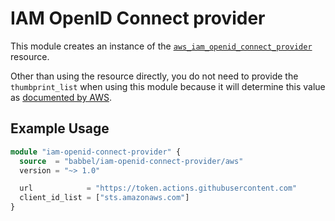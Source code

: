 # IAM OpenID Connect provider

This module creates an instance of the [`aws_iam_openid_connect_provider`](https://registry.terraform.io/providers/hashicorp/aws/latest/docs/resources/iam_openid_connect_provider) resource.

Other than using the resource directly, you do not need to provide the `thumbprint_list` when using this module because it will determine this value as [documented by AWS](https://docs.aws.amazon.com/IAM/latest/UserGuide/id_roles_providers_create_oidc_verify-thumbprint.html).

## Example Usage

```tf
module "iam-openid-connect-provider" {
  source  = "babbel/iam-openid-connect-provider/aws"
  version = "~> 1.0"

  url            = "https://token.actions.githubusercontent.com"
  client_id_list = ["sts.amazonaws.com"]
}
```

